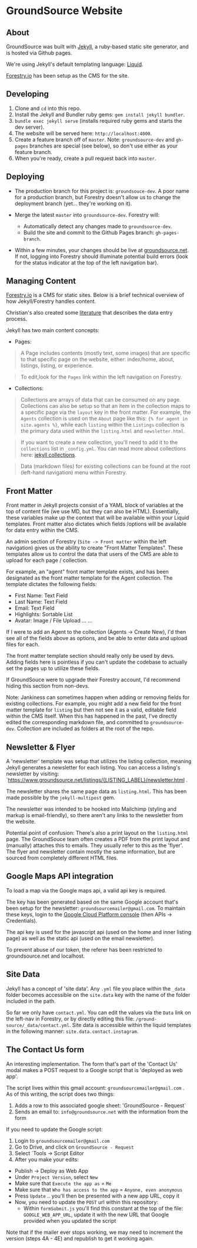 # GroundSource Website

## About

GroundSource was built with <a href="https://jekyllrb.com/" target="_blank">Jekyll</a>, a ruby-based static site generator, and is hosted via Github pages.

We're using Jekyll's default templating language: <a href="https://shopify.github.io/liquid/" target="_blank">Liquid</a>.

<a href="https://forestry.io/" target="_blank">Forestry.io</a> has been setup as the CMS for the site.

## Developing
1. Clone and `cd` into this repo.
2. Install the Jekyll and Bundler ruby gems: `gem install jekyll bundler`.
3. `bundle exec jekyll serve` (installs required ruby gems and starts the dev server).
4. The website will be served here: `http://localhost:4000`.
5. Create a feature branch off of `master`. Note: `groundsource-dev` and `gh-pages` branches are special (see below), so don't use either as your feature branch.
6. When you're ready, create a pull request back into `master`.

## Deploying
- The production branch for this project is: `groundsouce-dev`. A poor name for a production branch, but Forestry
   doesn't allow us to change the deployment branch (yet... they're working on it).

- Merge the latest `master` into `groundsource-dev`. Forestry will:
    - Automatically detect any changes made to `groundsource-dev`.
    - Build the site and commit to the Github Pages branch: `gh-pages-branch`.

- Within a few minutes, your changes should be live at <a href="https://groundsource.net">groundsource.net</a>. If not, logging into Forestry should illuminate potential build errors (look for the status indicator at the top of the left navigation bar).


## Managing Content

<a href="https://forestry.io/" target="_blank">Forestry.io</a> is a CMS for static sites. Below is a brief technical overview of how Jekyll/Forestry handles content.

Christian's also created some <a href="https://www.groundsource.net/documentation/forestry-documentation.pdf">literature</a> that describes the data entry process.


Jekyll has two main content concepts:

- Pages:
> A Page includes contents (mostly text, some images) that are specific to that specific page on the website, either: index/home, about, listings, listing, or experience.

> To edit,look for the `Pages` link within the left navigation on Forestry.

- Collections:

> Collections are arrays of data that can be consumed on any page. Collections can also be setup so that an item in the collection maps to a specific page via the `layout` key in the front matter.
> For example, the `Agents` collection is used on the `About` page like this: `{% for agent in site.agents %}`, while each `listing` within the `Listings` collection
  is the primary data used within the `listing.html` and `newsletter.html`.
  
> If you want to create a new collection, you'll need to add it to the `collections` list in `_config.yml`. You can read more about collections here: <a href="https://jekyllrb.com/docs/collections/">jekyll collections</a>.

> Data (markdown files) for existing collections can be found at the root (left-hand navigation) menu within Forestry.

## Front Matter

Front matter in Jekyll projects consist of a YAML block of variables at the top of content file (we use MD, but they can also be HTML). Essentially, these variables make up the context that will be available within your Liquid templates. Front matter also dictates which fields /options will be available for data entry within the CMS.

An admin section of Forestry (`Site -> Front matter` within the left navigation) gives us the ability to create "Front Matter Templates". These templates allow us to control the data that users of the CMS are able to upload for each page / collection.

For example, an "agent" front matter template exists, and has been designated as the front matter template for the Agent collection. The template dictates the following fields:

  - First Name: Text Field
  - Last Name: Text Field
  - Email: Text Field
  - Highlights: Sortable List
  - Avatar: Image / File Upload
    ... ...
  
If I were to add an Agent to the collection (Agents -> Create New), I'd then see all of the fields above as options, and be able to enter data and upload files for each.

The front matter template section should really only be used by devs. Adding fields here is pointless if you can't update the codebase to actually set the pages up to utilize these fields.

If GroundSouce were to upgrade their Forestry account, I'd recommend hiding this section from non-devs.

Note: Jankiness can sometimes happen when adding or removing fields for existing collections. For example, you might add a new field for the front matter template for `listing` but then not see it as a valid, editable field within the CMS itself. When this has happened in the past, I've directly edited
the corresponding markdown file, and committed to `groundsource-dev`. Collection are included as folders at the root of the repo.

## Newsletter & Flyer

A 'newsletter' template was setup that utilizes the listing collection, meaning Jekyll generates a newsletter for each listing. You can
access a listing's newsletter by visiting: `https://www.groundsource.net/listings/{LISTING_LABEL}/newsletter.html .

The newsletter shares the same page data as `listing.html`. This has been made possible by the `jekyll-multipost` gem.

The newsletter was intended to be hooked into Mailchimp (styling and markup is email-friendly), so there aren't any links to the newsletter from the website.

Potential point of confusion: There's also a print layout on the `listing.html` page. The GroundSouce team often creates a PDF from the print layout and (manually) attaches this to emails. They usually refer to this as the 'flyer'. The flyer and newsletter contain mostly the same information, but
are sourced from completely different HTML files.

## Google Maps API integration

To load a map via the Google maps api, a valid api key is required.

The key has been generated based on the same Google account that's been setup for the
newsletter: `groundsourcemailer@gmail.com`. To maintain these keys, login to the
<a href="https://console.cloud.google.com/google/maps-apis/">Google Cloud Platform console</a> (then
APIs -> Credentials).

The api key is used for the javascript api (used on the home and inner listing page)
as well as the static api (used on the email newsletter).

To prevent abuse of our token, the referer has been restricted to groundsource.net and localhost.


## Site Data

Jekyll has a concept of 'site data'. Any `.yml` file you place within the `_data` folder becomes
accessible on the `site.data` key with the name of the folder included in the path.

So far we only have `contact.yml`. You can edit the values via the `Data` link on the left-nav
in Forestry, or by directly editing this file: `/ground-source/_data/contact.yml`.
Site data is accessible within the liquid templates in the following manner: `site.data.contact.instagram`.

## The Contact Us form

An interesting implementation. The form that's part of the 'Contact Us' modal makes a POST request to a Google script
that is 'deployed as web app'.

The script lives within this gmail account: `groundsourcemailer@gmail.com` . As of this writing, the script does two things:

1. Adds a row to this associated google sheet: 'GroundSource - Request`
2. Sends an email to: `info@groundsource.net` with the information from the form


If you need to update the Google script:
1. Login to `groundsourcemailer@gmail.com`
2. Go to Drive, and click on `GroundSource - Request`
3. Select `Tools -> Script Editor
4. After you make your edits:
  - Publish -> Deploy as Web App
  - Under `Project Version`, select `New`
  - Make sure that `Execute the app as` = `Me`
  - Make sure that `Who has access to the app` = `Anyone, even anonymous`
  - Press `Update` .. you'll then be presented with a new app URL, copy it
  - Now, you need to update the `POST` url within this repository:
    - Within `formSubmit.js` you'll find this constant at the top of the file: `GOOGLE_WEB_APP_URL`,
       update it with the new URL that Google provided when you updated the script

Note that if the mailer ever stops working, we may need to increment the version (steps 4A - 4E) and republish to
get it working again.


